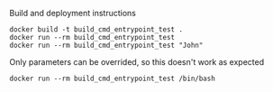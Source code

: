 Build and deployment instructions

```
docker build -t build_cmd_entrypoint_test .
docker run --rm build_cmd_entrypoint_test
docker run --rm build_cmd_entrypoint_test "John"
```

Only parameters can be overrided, so this doesn't work as expected

```
docker run --rm build_cmd_entrypoint_test /bin/bash
```
